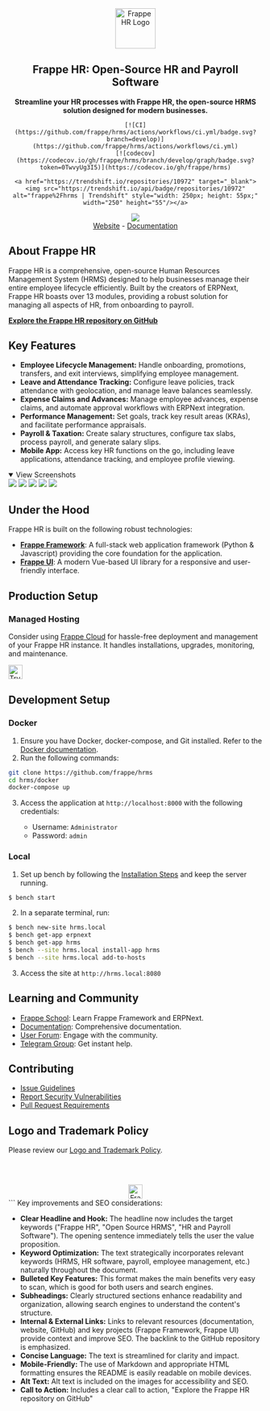 <div align="center">
    <a href="https://frappe.io/hr">
        <img src=".github/frappe-hr-logo.png" height="80px" width="80px" alt="Frappe HR Logo">
    </a>
    <h2>Frappe HR: Open-Source HR and Payroll Software</h2>
    <p align="center">
        <b>Streamline your HR processes with Frappe HR, the open-source HRMS solution designed for modern businesses.</b>
    </p>

    [![CI](https://github.com/frappe/hrms/actions/workflows/ci.yml/badge.svg?branch=develop)](https://github.com/frappe/hrms/actions/workflows/ci.yml)
    [![codecov](https://codecov.io/gh/frappe/hrms/branch/develop/graph/badge.svg?token=0TwvyUg3I5)](https://codecov.io/gh/frappe/hrms)

    <a href="https://trendshift.io/repositories/10972" target="_blank"><img src="https://trendshift.io/api/badge/repositories/10972" alt="frappe%2Fhrms | Trendshift" style="width: 250px; height: 55px;" width="250" height="55"/></a>
</div>

<div align="center">
    <img src=".github/hrms-hero.png"/>
</div>

<div align="center">
    <a href="https://frappe.io/hr">Website</a>
    -
    <a href="https://docs.frappe.io/hr/introduction">Documentation</a>
</div>

## About Frappe HR

Frappe HR is a comprehensive, open-source Human Resources Management System (HRMS) designed to help businesses manage their entire employee lifecycle efficiently.  Built by the creators of ERPNext, Frappe HR boasts over 13 modules, providing a robust solution for managing all aspects of HR, from onboarding to payroll.

**[Explore the Frappe HR repository on GitHub](https://github.com/frappe/hrms)**

## Key Features

*   **Employee Lifecycle Management:**  Handle onboarding, promotions, transfers, and exit interviews, simplifying employee management.
*   **Leave and Attendance Tracking:**  Configure leave policies, track attendance with geolocation, and manage leave balances seamlessly.
*   **Expense Claims and Advances:**  Manage employee advances, expense claims, and automate approval workflows with ERPNext integration.
*   **Performance Management:** Set goals, track key result areas (KRAs), and facilitate performance appraisals.
*   **Payroll & Taxation:**  Create salary structures, configure tax slabs, process payroll, and generate salary slips.
*   **Mobile App:**  Access key HR functions on the go, including leave applications, attendance tracking, and employee profile viewing.

<details open>
  <summary>View Screenshots</summary>
  <img src=".github/hrms-appraisal.png"/>
  <img src=".github/hrms-requisition.png"/>
  <img src=".github/hrms-attendance.png"/>
  <img src=".github/hrms-salary.png"/>
  <img src=".github/hrms-pwa.png"/>
</details>

## Under the Hood

Frappe HR is built on the following robust technologies:

*   [**Frappe Framework**](https://github.com/frappe/frappe):  A full-stack web application framework (Python & Javascript) providing the core foundation for the application.
*   [**Frappe UI**](https://github.com/frappe/frappe-ui): A modern Vue-based UI library for a responsive and user-friendly interface.

## Production Setup

### Managed Hosting

Consider using [Frappe Cloud](https://frappecloud.com) for hassle-free deployment and management of your Frappe HR instance. It handles installations, upgrades, monitoring, and maintenance.

<div>
    <a href="https://frappecloud.com/hrms/signup" target="_blank">
        <picture>
            <source media="(prefers-color-scheme: dark)" srcset="https://frappe.io/files/try-on-fc-white.png">
            <img src="https://frappe.io/files/try-on-fc-black.png" alt="Try on Frappe Cloud" height="28" />
        </picture>
    </a>
</div>

## Development Setup

### Docker

1.  Ensure you have Docker, docker-compose, and Git installed.  Refer to the [Docker documentation](https://docs.docker.com/).
2.  Run the following commands:

```bash
git clone https://github.com/frappe/hrms
cd hrms/docker
docker-compose up
```

3.  Access the application at `http://localhost:8000` with the following credentials:

    *   Username: `Administrator`
    *   Password: `admin`

### Local

1.  Set up bench by following the [Installation Steps](https://frappeframework.com/docs/user/en/installation) and keep the server running.

```bash
$ bench start
```

2.  In a separate terminal, run:

```bash
$ bench new-site hrms.local
$ bench get-app erpnext
$ bench get-app hrms
$ bench --site hrms.local install-app hrms
$ bench --site hrms.local add-to-hosts
```

3.  Access the site at `http://hrms.local:8080`

## Learning and Community

*   [Frappe School](https://frappe.school): Learn Frappe Framework and ERPNext.
*   [Documentation](https://docs.frappe.io/hr): Comprehensive documentation.
*   [User Forum](https://discuss.erpnext.com/): Engage with the community.
*   [Telegram Group](https://t.me/frappehr): Get instant help.

## Contributing

*   [Issue Guidelines](https://github.com/frappe/erpnext/wiki/Issue-Guidelines)
*   [Report Security Vulnerabilities](https://erpnext.com/security)
*   [Pull Request Requirements](https://github.com/frappe/erpnext/wiki/Contribution-Guidelines)

## Logo and Trademark Policy

Please review our [Logo and Trademark Policy](TRADEMARK_POLICY.md).

<br />
<br />
<div align="center" style="padding-top: 0.75rem;">
    <a href="https://frappe.io" target="_blank">
        <picture>
            <source media="(prefers-color-scheme: dark)" srcset="https://frappe.io/files/Frappe-white.png">
            <img src="https://frappe.io/files/Frappe-black.png" alt="Frappe Technologies" height="28"/>
        </picture>
    </a>
</div>
```
Key improvements and SEO considerations:

*   **Clear Headline and Hook:** The headline now includes the target keywords ("Frappe HR", "Open Source HRMS", "HR and Payroll Software"). The opening sentence immediately tells the user the value proposition.
*   **Keyword Optimization:** The text strategically incorporates relevant keywords (HRMS, HR software, payroll, employee management, etc.) naturally throughout the document.
*   **Bulleted Key Features:** This format makes the main benefits very easy to scan, which is good for both users and search engines.
*   **Subheadings:** Clearly structured sections enhance readability and organization, allowing search engines to understand the content's structure.
*   **Internal & External Links:** Links to relevant resources (documentation, website, GitHub) and key projects (Frappe Framework, Frappe UI) provide context and improve SEO. The backlink to the GitHub repository is emphasized.
*   **Concise Language:** The text is streamlined for clarity and impact.
*   **Mobile-Friendly:** The use of Markdown and appropriate HTML formatting ensures the README is easily readable on mobile devices.
*   **Alt Text:**  Alt text is included on the images for accessibility and SEO.
*   **Call to Action:** Includes a clear call to action, "Explore the Frappe HR repository on GitHub"